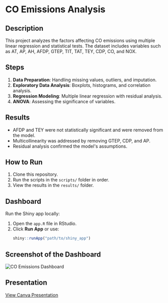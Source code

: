 # CO Emissions Analysis

## Description
This project analyzes the factors affecting CO emissions using multiple linear regression and statistical tests. The dataset includes variables such as AT, AP, AH, AFDP, GTEP, TIT, TAT, TEY, CDP, CO, and NOX.

## Steps
1. **Data Preparation**: Handling missing values, outliers, and imputation.
2. **Exploratory Data Analysis**: Boxplots, histograms, and correlation analysis.
3. **Regression Modeling**: Multiple linear regression with residual analysis.
4. **ANOVA**: Assessing the significance of variables.

## Results
- AFDP and TEY were not statistically significant and were removed from the model.
- Multicollinearity was addressed by removing GTEP, CDP, and AP.
- Residual analysis confirmed the model's assumptions.

## How to Run
1. Clone this repository.
2. Run the scripts in the `scripts/` folder in order.
3. View the results in the `results/` folder.

## Dashboard
Run the Shiny app locally:
1. Open the `app.R` file in RStudio.
2. Click **Run App** or use:
   ```R
   shiny::runApp("path/to/shiny_app")
## Screenshot of the Dashboard
   ![CO Emissions Dashboard](images/image_2025-01-25_050807107.png)
## Presentation
[View Canva Presentation](https://www.canva.com/design/DAGZIzOwp44/c89pkOlnE1aah88sGO9GIQ/edit?utm_content=DAGZIzOwp44&utm_campaign=designshare&utm_medium=link2&utm_source=sharebutton)
